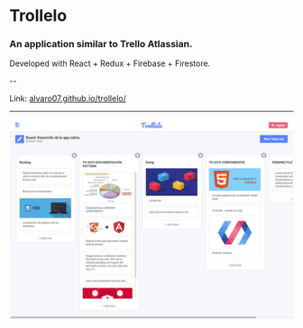 # Trollelo

### An application similar to Trello Atlassian.

Developed with React + Redux + Firebase + Firestore.

--

Link: [alvaro07.github.io/trollelo/](https://alvaro07.github.io/trollelo/)

---

![alt text](trollelo.jpg "Trollelo")
